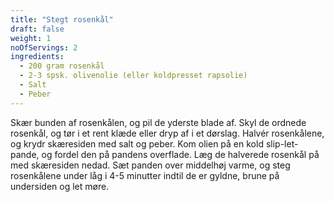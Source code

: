 ```yaml
---
title: "Stegt rosenkål"
draft: false
weight: 1
noOfServings: 2
ingredients:
  - 200 gram rosenkål
  - 2-3 spsk. olivenolie (eller koldpresset rapsolie)
  - Salt
  - Peber
---
```


Skær bunden af rosenkålen, og pil de yderste blade af. Skyl de ordnede
rosenkål, og tør i et rent klæde eller dryp af i et dørslag. Halvér
rosenkålene, og krydr skæresiden med salt og peber. Kom olien på en kold
slip-let-pande, og fordel den på pandens overflade. Læg de halverede
rosenkål på med skæresiden nedad. Sæt panden over middelhøj varme, og
steg rosenkålene under låg i 4-5 minutter indtil de er gyldne, brune på
undersiden og let møre.

